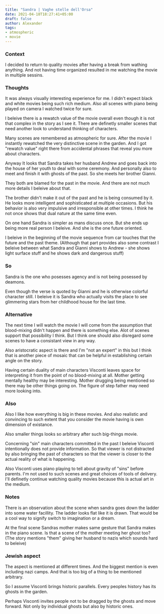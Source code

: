 ```yaml
---
title: "Sandra | Vaghe stelle dell'Orsa"
date: 2021-04-18T18:27:41+05:00
draft: false
author: Alexander
tags:
- atmospheric
- movie
---
```


### Context

I decided to return to quality movies after having a break from wathing anything.
And not having time organized resulted in me watching the movie in multiple sessins.

### Thoughts

It was always visually interesting experience for me.
I didn't expect black and white movies being such rich medium.
Also all scenes with piano being played on camera I watched twice for sure.

I beleive there is a rewatch value of the movie overall even though it is not that complex in the story as I see it.
There are definetly smaller scenes that need another look to understand thinking of characters.

Many scenes are remembered as atmospheric for sure.
After the movie I instantly rewatched the very distinctive scene in the garden.
And I got "rewatch value" right there from accidental phrases that reveal you more about characters.

Anyway It looks that Sandra takes her husband Andrew and goes back into the house of her youth to deal with some ceremony.
And personally also to meet and finish it with ghosts of the past.
So she meets her brother Gianni.

They both are blamed for the past in the movie.
And there are not much more details I beleive about that.

The brother didn't make it out of the past and he is being consumed by it.
He looks more intelligent and sophisticated at multiple occasions.
But his behavior is also very impulsive and irresponsible at other times.
I think he not once shows that dual nature at the same time even.

On one hand Sandra is simpler as mans discuss once.
But she ends up being more real person I beleive.
And she is the one future oriented.

I beleive in the beginning of the movie sequence from car touches that the future and the past theme.
(Although that part provides also some contrast I beleive between what Sandra and Gianni shows to Andrew - she shows light surface stuff and he shows dark and dangerous stuff)

### So

Sandra is the one who posesses agency and is not being posessed by deamons.

Even though the verse is quoted by Gianni and he is otherwise colorful character still.
I beleive it is Sandra who actually visits the place to see glimmering stars from her childhood house for the last time.

### Alternative

The next time I will watch the movie I will come from the assumption that blood-mixing didn't happen and there is something else.
Alot of scenes support that possibility I think.
But I think one should also disregard some scenes to have a consistant view in any way.

Also aristocratic aspect is there and I'm "not an expert" in this but I think that is another piece of mosaic that can be helpful in establishing certain angle on the story.

Having certain duality of main characters Visconti leaves space for interpreting it from the point of no blood-mixing at all.
Mother getting mentally healthy may be interesting.
Mother drugging being mentioned so there may be other things going on.
The figure of step father may need more looking into.

### Also

Also I like how everything is big in these movies.
And also realistic and convincing to such extent
that you consider the movie having is own dimension of existance.

Also smaller things looks so arbitrary after such big-things movie.

Concerning "sin" main characters committed in the past I beleive Visconti intentionally does not provide information.
So that viewer is not distracted by also bringing the past of characters so that the viewer is closer to the actual reality of what is happening.

Also Visconti uses piano playing to tell about gravity of "sins" before parents.
I'm not used to such scenes and great choices of tools of delivery.
I'll definetly continue watching quality movies because this is actual art in the medium.

### Notes

There is an observation about the scene when sandra goes down the ladder into some water facillity.
The ladder looks flat like it is drawn.
That would be a cool way to signify switch to imagination or a dream.

At the final scene Sandras mother makes same gesture that Sandra makes in the piano scene.
Is that a scene of the mother meeting her ghost too?
(The story mentions "them" giving her husband to nazis which sounds hard to beleive)

### Jewish aspect

The aspect is mentioned at different times.
And the biggest mention is even including nazi camps.
And that is too big of a thing to be mentioned arbitrary.

So I assume Visconti brings historic parallels.
Every peoples history has its ghosts in the garden.

Perhaps Visconti invites people not to be dragged by the ghosts and move forward.
Not only by individual ghosts but also by historic ones.
